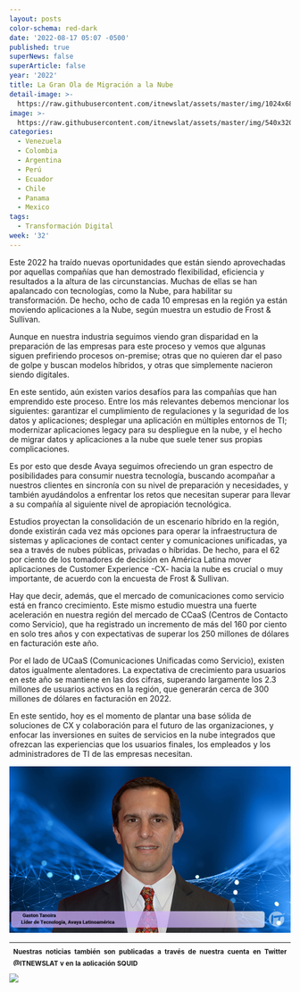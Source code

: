 ```yaml
---
layout: posts
color-schema: red-dark
date: '2022-08-17 05:07 -0500'
published: true
superNews: false
superArticle: false
year: '2022'
title: La Gran Ola de Migración a la Nube
detail-image: >-
  https://raw.githubusercontent.com/itnewslat/assets/master/img/1024x680/Gaston-Tanoira-g.jpg
image: >-
  https://raw.githubusercontent.com/itnewslat/assets/master/img/540x320/Gaston-Tanoira-p.jpg
categories:
  - Venezuela
  - Colombia
  - Argentina
  - Perú
  - Ecuador
  - Chile
  - Panama
  - Mexico
tags:
  - Transformación Digital
week: '32'
---
```

Este 2022 ha traído nuevas oportunidades que están siendo aprovechadas por aquellas compañías que han demostrado flexibilidad, eficiencia y resultados a la altura de las circunstancias. Muchas de ellas se han apalancado con tecnologías, como la Nube, para habilitar su transformación. De hecho, ocho de cada 10 empresas en la región ya están moviendo aplicaciones a la Nube, según muestra un estudio de Frost & Sullivan.

Aunque en nuestra industria seguimos viendo gran disparidad en la preparación de las empresas para este proceso y vemos que algunas siguen prefiriendo procesos on-premise; otras que no quieren dar el paso de golpe y buscan modelos híbridos, y otras que simplemente nacieron siendo digitales.
 
En este sentido, aún existen varios desafíos para las compañías que han emprendido este proceso. Entre los más relevantes debemos mencionar los siguientes: garantizar el cumplimiento de regulaciones y la seguridad de los datos y aplicaciones; desplegar una aplicación en múltiples entornos de TI; modernizar aplicaciones legacy para su despliegue en la nube, y el hecho de migrar datos y aplicaciones a la nube que suele tener sus propias complicaciones.
 
Es por esto que desde Avaya seguimos ofreciendo un gran espectro de posibilidades para consumir nuestra tecnología, buscando acompañar a nuestros clientes en sincronía con su nivel de preparación y necesidades, y también ayudándolos a enfrentar los retos que necesitan superar para llevar a su compañía al siguiente nivel de apropiación tecnológica.
 
Estudios proyectan la consolidación de un escenario híbrido en la región, donde existirán cada vez más opciones para operar la infraestructura de sistemas y aplicaciones de contact center y comunicaciones unificadas, ya sea a través de nubes públicas, privadas o híbridas. De hecho, para el 62 por ciento de los tomadores de decisión en América Latina mover aplicaciones de Customer Experience -CX- hacia la nube es crucial o muy importante, de acuerdo con la encuesta de Frost & Sullivan.
 
Hay que decir, además, que el mercado de comunicaciones como servicio está en franco crecimiento.  Este mismo estudio muestra una fuerte aceleración en nuestra región del mercado de CCaaS (Centros de Contacto como Servicio), que ha registrado un incremento de más del 160 por ciento en solo tres años y con expectativas de superar los 250 millones de dólares en facturación este año.
 
Por el lado de UCaaS (Comunicaciones Unificadas como Servicio), existen datos igualmente alentadores. La expectativa de crecimiento para usuarios en este año se mantiene en las dos cifras, superando largamente los 2.3 millones de usuarios activos en la región, que generarán cerca de 300 millones de dólares en facturación en 2022.
 
En este sentido, hoy es el momento de plantar una base sólida de soluciones de CX y colaboración para el futuro de las organizaciones, y enfocar las inversiones en suites de servicios en la nube integrados que ofrezcan las experiencias que los usuarios finales, los empleados y los administradores de TI de las empresas necesitan.

![](https://raw.githubusercontent.com/itnewslat/assets/master/img/540x320/Gaston-Tanoira-p.jpg)

<table style="height: 42px;" width="569">
<tbody>
<tr>
<td style="text-align: justify;"><sub><strong>Nuestras noticias también son publicadas a través de nuestra cuenta en Twitter <a href="https://twitter.com/itnewslat?lang=es">@ITNEWSLAT</a> y en la aplicación <a href="https://squidapp.co/en/">SQUID</a></strong></sub></td>
</tr>
</tbody>
</table>

<img src="https://tracker.metricool.com/c3po.jpg?hash=56f88a41e39ab42c063cc51676587a04"/>